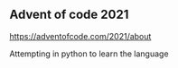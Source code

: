 ## Advent of code 2021

https://adventofcode.com/2021/about

Attempting in python to learn the language